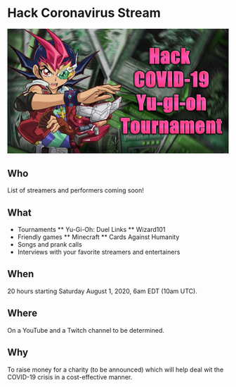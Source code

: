 # Hack Coronavirus Stream

![Hack Coronavirus Stream](images/banner.png)

## Who

List of streamers and performers coming soon!
<!--
  [![](https://img.youtube.com/vi/NLrIs9-n0GQ/0.jpg)](https://www.youtube.com/watch?v=NLrIs9-n0GQ)
  -->

## What

* Tournaments
** Yu-Gi-Oh: Duel Links
** Wizard101
* Friendly games
** Minecraft
** Cards Against Humanity
* Songs and prank calls
* Interviews with your favorite streamers and entertainers

## When

20 hours starting Saturday August 1, 2020, 6am EDT (10am UTC).

## Where

On a YouTube and a Twitch channel to be determined.

## Why

To raise money for a charity (to be announced) which will help deal wit the COVID-19 crisis in a
cost-effective manner.
